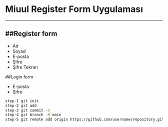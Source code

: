 # Miuul Register Form Uygulaması
---
##Register form
---
* Ad
* Soyad
* E-posta
* Şifre
* Şifre Tekrarı

##Login form

* E-posta
* Şifre
```sh 
step-1 git init
step-2 git add
step-3 git commit -m
step-4 git branch -M main
step-5 git remote add origin https://github.com/username/repository.git

```